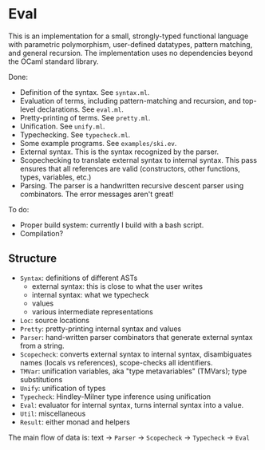 Eval
=====

This is an implementation for a small, strongly-typed functional language with
parametric polymorphism, user-defined datatypes, pattern matching, and general
recursion. The implementation uses no dependencies beyond the OCaml standard
library.

Done:
- Definition of the syntax. See `syntax.ml`.
- Evaluation of terms, including pattern-matching and recursion, and top-level
  declarations. See `eval.ml`.
- Pretty-printing of terms. See `pretty.ml`.
- Unification. See `unify.ml`.
- Typechecking. See `typecheck.ml`.
- Some example programs. See `examples/ski.ev`.
- External syntax. This is the syntax recognized by the parser.
- Scopechecking to translate external syntax to internal syntax.
  This pass ensures that all references are valid (constructors, other
  functions, types, variables, etc.)
- Parsing. The parser is a handwritten recursive descent parser using
  combinators. The error messages aren't great!

To do:
- Proper build system: currently I build with a bash script.
- Compilation?

Structure
-----------

- `Syntax`: definitions of different ASTs
  * external syntax: this is close to what the user writes
  * internal syntax: what we typecheck
  * values
  * various intermediate representations
- `Loc`: source locations
- `Pretty`: pretty-printing internal syntax and values
- `Parser`: hand-written parser combinators that generate external syntax from a
  string.
- `Scopecheck`: converts external syntax to internal syntax, disambiguates names
  (locals vs references), scope-checks all identifiers.
- `TMVar`: unification variables, aka "type metavariables" (TMVars); type substitutions
- `Unify`: unification of types
- `Typecheck`: Hindley-Milner type inference using unification
- `Eval`: evaluator for internal syntax, turns internal syntax into a value.
- `Util`: miscellaneous
- `Result`: either monad and helpers

The main flow of data is: text -> `Parser` -> `Scopecheck` -> `Typecheck` -> `Eval`

